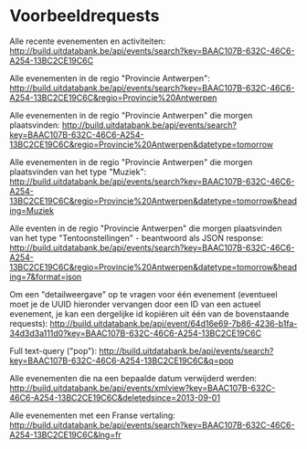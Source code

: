 ---
---

# Voorbeeldrequests

Alle recente evenementen en activiteiten: http://build.uitdatabank.be/api/events/search?key=BAAC107B-632C-46C6-A254-13BC2CE19C6C

Alle evenementen in de regio "Provincie Antwerpen": http://build.uitdatabank.be/api/events/search?key=BAAC107B-632C-46C6-A254-13BC2CE19C6C&regio=Provincie%20Antwerpen

Alle evenementen in de regio "Provincie Antwerpen" die morgen plaatsvinden: http://build.uitdatabank.be/api/events/search?key=BAAC107B-632C-46C6-A254-13BC2CE19C6C&regio=Provincie%20Antwerpen&datetype=tomorrow

Alle evenementen in de regio "Provincie Antwerpen" die morgen plaatsvinden van het type "Muziek": http://build.uitdatabank.be/api/events/search?key=BAAC107B-632C-46C6-A254-13BC2CE19C6C&regio=Provincie%20Antwerpen&datetype=tomorrow&heading=Muziek

Alle eventen in de regio "Provincie Antwerpen" die morgen plaatsvinden van het type "Tentoonstellingen" - beantwoord als JSON response: http://build.uitdatabank.be/api/events/search?key=BAAC107B-632C-46C6-A254-13BC2CE19C6C&regio=Provincie%20Antwerpen&datetype=tomorrow&heading=7&format=json


Om een "detailweergave" op te vragen voor één evenement (eventueel moet je de UUID hieronder vervangen door een ID van een actueel evenement, je kan een dergelijke id kopiëren uit één van de bovenstaande requests): http://build.uitdatabank.be/api/event/64d16e69-7b86-4236-b1fa-34d3d3a111d0?key=BAAC107B-632C-46C6-A254-13BC2CE19C6C

Full text-query ("pop"): http://build.uitdatabank.be/api/events/search?key=BAAC107B-632C-46C6-A254-13BC2CE19C6C&q=pop

Alle evenementen die na een bepaalde datum verwijderd werden: http://build.uitdatabank.be/api/events/xmlview?key=BAAC107B-632C-46C6-A254-13BC2CE19C6C&deletedsince=2013-09-01

Alle evenementen met een Franse vertaling: http://build.uitdatabank.be/api/events/search?key=BAAC107B-632C-46C6-A254-13BC2CE19C6C&lng=fr
